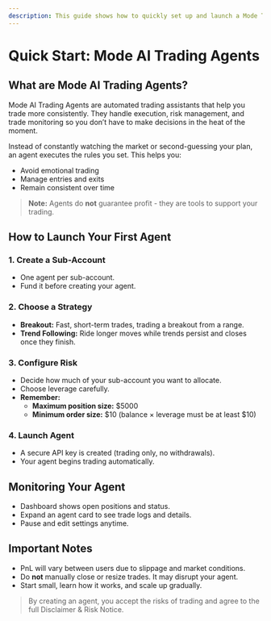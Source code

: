 ```yaml
---
description: This guide shows how to quickly set up and launch a Mode Trade trading agent.
---
```


# Quick Start: Mode AI Trading Agents

## What are Mode AI Trading Agents?

Mode AI Trading Agents are automated trading assistants that help you trade more consistently. They handle execution, risk management, and trade monitoring so you don’t have to make decisions in the heat of the moment.

Instead of constantly watching the market or second-guessing your plan, an agent executes the rules you set. This helps you:

- Avoid emotional trading
- Manage entries and exits
- Remain consistent over time

> **Note:** Agents do **not** guarantee profit - they are tools to support your trading.

## How to Launch Your First Agent

### 1. Create a Sub-Account

- One agent per sub-account.
- Fund it before creating your agent.

### 2. Choose a Strategy

- **Breakout:** Fast, short-term trades, trading a breakout from a range.
- **Trend Following:** Ride longer moves while trends persist and closes once they finish.

### 3. Configure Risk

- Decide how much of your sub-account you want to allocate.
- Choose leverage carefully.
- **Remember:**
  - **Maximum position size:** $5000
  - **Minimum order size:** $10 (balance × leverage must be at least $10)

### 4. Launch Agent

- A secure API key is created (trading only, no withdrawals).
- Your agent begins trading automatically.

## Monitoring Your Agent

- Dashboard shows open positions and status.
- Expand an agent card to see trade logs and details.
- Pause and edit settings anytime.

## Important Notes

- PnL will vary between users due to slippage and market conditions.
- Do **not** manually close or resize trades. It may disrupt your agent.
- Start small, learn how it works, and scale up gradually.

> By creating an agent, you accept the risks of trading and agree to the full Disclaimer & Risk Notice.
